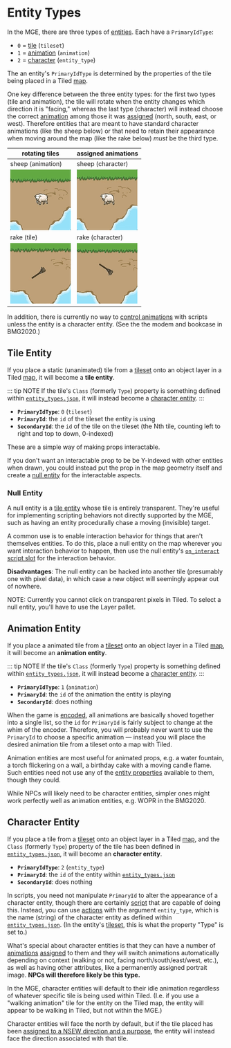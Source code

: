 # Entity Types

In the MGE, there are three types of [entities](../entities). Each have a `PrimaryIdType`:

- `0` = [tile](#tile-entity) (`tileset`)
- `1` = [animation](#animation-entity) (`animation`)
- `2` = [character](#character-entity) (`entity_type`)

The an entity's `PrimaryIdType` is determined by the properties of the tile being placed in a Tiled [map](../maps).

One key difference between the three entity types: for the first two types (tile and animation), the tile will rotate when the entity changes which direction it is "facing," whereas the last type (character) will instead choose the correct [animation](../tilesets/animations) among those it was [assigned](../tilesets/entity_management_system.md) (north, south, east, or west). Therefore entities that are meant to have standard character animations (like the sheep below) or that need to retain their appearance when moving around the map (like the rake below) *must* be the third type.

| rotating tiles | assigned animations|
| --- | --- |
| sheep (animation) | sheep (character) |
| ![rotating rake](../media/sheep-rotating.gif) | ![stable rake](../media/sheep-stable.gif) |
| rake (tile) | rake (character) |
| ![rotating rake](../media/rake-rotating.gif) | ![stable rake](../media/rake-stable.gif) |

In addition, there is currently no way to [control animations](../actions/SET_ENTITY_CURRENT_ANIMATION) with scripts unless the entity is a character entity. (See the the modem and bookcase in BMG2020.)

## Tile Entity

If you place a static (unanimated) tile from a [tileset](../Tilesets) onto an object layer in a Tiled [map](../maps), it will become a **tile entity**.

::: tip NOTE
If the tile's `Class` (formerly `Type`) property is something defined within [`entity_types.json`](../structure/entity_types.json), it will instead become a [character entity](#character-entity).
:::

- **`PrimaryIdType`**: `0` (`tileset`)
- **`PrimaryId`**: the `id` of the tileset the entity is using
- **`SecondaryId`**: the `id` of the tile on the tileset (the Nth tile, counting left to right and top to down, 0-indexed)

These are a simple way of making props interactable.

If you don't want an interactable prop to be be Y-indexed with other entities when drawn, you could instead put the prop in the map geometry itself and create a [null entity](#null-entity) for the interactable aspects.

### Null Entity

A null entity is a [tile entity](#tile-entity) whose tile is entirely transparent. They're useful for implementing scripting behaviors not directly supported by the MGE, such as having an entity procedurally chase a moving (invisible) target.

A common use is to enable interaction behavior for things that aren't themselves entities. To do this, place a null entity on the map wherever you want interaction behavior to happen, then use the null entity's [`on_interact`](../scripts/on_interact) [script slot](../scripts/script_slots) for the interaction behavior.

**Disadvantages**: The null entity can be hacked into another tile (presumably one with pixel data), in which case a new object will seemingly appear out of nowhere.

NOTE: Currently you cannot click on transparent pixels in Tiled. To select a null entity, you'll have to use the Layer pallet.

## Animation Entity

If you place a animated tile from a [tileset](../tilesets) onto an object layer in a Tiled [map](../maps), it will become an **animation entity**.

::: tip NOTE
If the tile's `Class` (formerly `Type`) property is something defined within [`entity_types.json`](../structure/entity_types.json), it will instead become a [character entity](#character-entity).
:::

- **`PrimaryIdType`**: `1` (`animation`)
- **`PrimaryId`**: the `id` of the animation the entity is playing
- **`SecondaryId`**: does nothing

When the game is [encoded](../encoder.md#web-encoder), all animations are basically shoved together into a single list, so the `id` for `PrimaryId` is fairly subject to change at the whim of the encoder. Therefore, you will probably never want to use the `PrimaryId` to choose a specific animation — instead you will place the desired animation tile from a tileset onto a map with Tiled.

Animation entities are most useful for animated props, e.g. a water fountain, a torch flickering on a wall, a birthday cake with a moving candle flame. Such entities need not use any of the [entity properties](../entities/entity_properties) available to them, though they could.

While NPCs will likely need to be character entities, simpler ones might work perfectly well as animation entities, e.g. WOPR in the BMG2020.

## Character Entity

If you place a tile from a [tileset](../tilesets) onto an object layer in a Tiled [map](../maps), and the `Class` (formerly `Type`) property of the tile has been defined in [`entity_types.json`](../structure/entity_types.json), it will become an **character entity**.

- **`PrimaryIdType`**: `2` (`entity_type`)
- **`PrimaryId`**: the `id` of the entity within [`entity_types.json`](../structure/entity_types.json)
- **`SecondaryId`**: does nothing

In scripts, you need not manipulate `PrimaryId` to alter the appearance of a character entity, though there are certainly [script](../scripts) that are capable of doing this. Instead, you can use [actions](../actions) with the argument `entity_type`, which is the name (string) of the character entity as defined within [`entity_types.json`](../structure/entity_types.json). (In the entity's [tileset](../tilesets), this is what the property "Type" is set to.)

What's special about character entities is that they can have a number of [animations](../tilesets/animations) [assigned](../tilesets/entity_management_system.md) to them and they will switch animations automatically depending on context (walking or not, facing north/south/east/west, etc.), as well as having other attributes, like a permanently assigned portrait image. **NPCs will therefore likely be this type.**

In the MGE, character entities will default to their idle animation regardless of whatever specific tile is being used within Tiled. (I.e. if you use a "walking animation" tile for the entity on the Tiled map, the entity will appear to be walking in Tiled, but not within the MGE.)

Character entities will face the north by default, but if the tile placed has been [assigned to a NSEW direction and a purpose](../tilesets/entity_management_system.md), the entity will instead face the direction associated with that tile.
